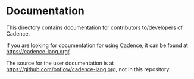 # Documentation

This directory contains documentation for contributors to/developers of Cadence.

If you are looking for documentation for using Cadence, it can be found at https://cadence-lang.org/.

The source for the user documentation is at https://github.com/onflow/cadence-lang.org, not in this repository.
